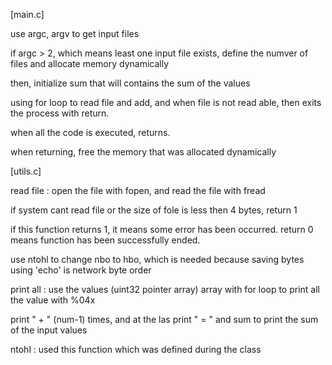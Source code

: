 [main.c]

use argc, argv to get input files

if argc > 2, which means least one input file exists, define the numver of files and allocate memory dynamically

then, initialize sum that will contains the sum of the values

using for loop to read file and add, and when file is not read able, then exits the process with return.

when all the code is executed, returns.

when returning, free the memory that was allocated dynamically

[utils.c]

read file : open the file with fopen, and read the file with fread

if system cant read file or the size of fole is less then 4 bytes, return 1

if this function returns 1, it means some error has been occurred. return 0 means function has been successfully ended.

use ntohl to change nbo to hbo, which is needed because saving bytes using 'echo' is network byte order



print all : use the values (uint32 pointer array) array with for loop to print all the value with %04x

print " + " (num-1) times, and at the las print " = " and sum to print the sum of the input values


ntohl : used this function which was defined  during the class  
